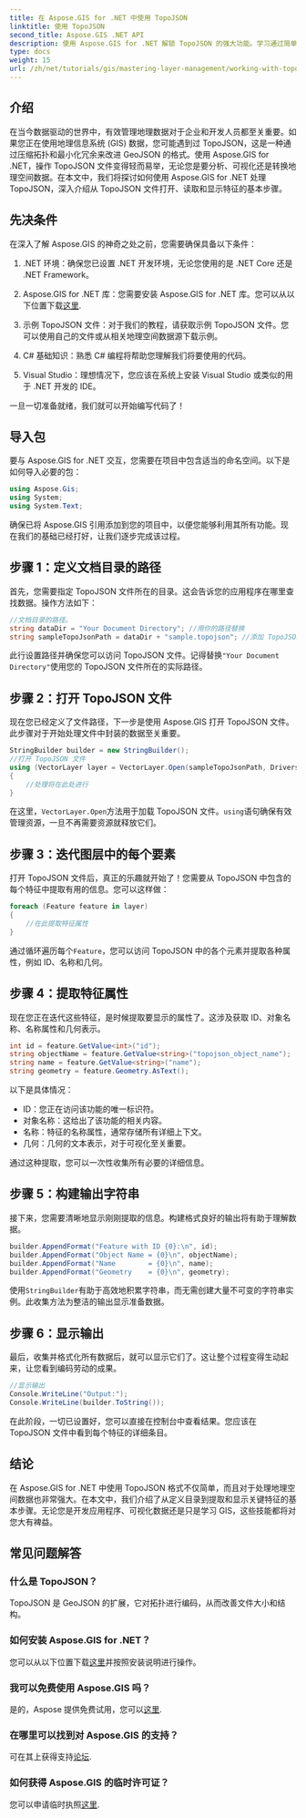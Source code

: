 ```yaml
---
title: 在 Aspose.GIS for .NET 中使用 TopoJSON
linktitle: 使用 TopoJSON
second_title: Aspose.GIS .NET API
description: 使用 Aspose.GIS for .NET 解锁 TopoJSON 的强大功能。学习通过简单的步骤读取、提取和显示地理空间特征。
type: docs
weight: 15
url: /zh/net/tutorials/gis/mastering-layer-management/working-with-topojson/
---
```

## 介绍

在当今数据驱动的世界中，有效管理地理数据对于企业和开发人员都至关重要。如果您正在使用地理信息系统 (GIS) 数据，您可能遇到过 TopoJSON，这是一种通过压缩拓扑和最小化冗余来改进 GeoJSON 的格式。使用 Aspose.GIS for .NET，操作 TopoJSON 文件变得轻而易举，无论您是要分析、可视化还是转换地理空间数据。在本文中，我们将探讨如何使用 Aspose.GIS for .NET 处理 TopoJSON，深入介绍从 TopoJSON 文件打开、读取和显示特征的基本步骤。

## 先决条件

在深入了解 Aspose.GIS 的神奇之处之前，您需要确保具备以下条件：

1. .NET 环境：确保您已设置 .NET 开发环境，无论您使用的是 .NET Core 还是 .NET Framework。
   
2.  Aspose.GIS for .NET 库：您需要安装 Aspose.GIS for .NET 库。您可以从以下位置下载[这里](https://releases.aspose.com/gis/net/).

3. 示例 TopoJSON 文件：对于我们的教程，请获取示例 TopoJSON 文件。您可以使用自己的文件或从相关地理空间数据源下载示例。

4. C# 基础知识：熟悉 C# 编程将帮助您理解我们将要使用的代码。

5. Visual Studio：理想情况下，您应该在系统上安装 Visual Studio 或类似的用于 .NET 开发的 IDE。

一旦一切准备就绪，我们就可以开始编写代码了！

## 导入包

要与 Aspose.GIS for .NET 交互，您需要在项目中包含适当的命名空间。以下是如何导入必要的包：

```csharp
using Aspose.Gis;
using System;
using System.Text;
```

确保已将 Aspose.GIS 引用添加到您的项目中，以便您能够利用其所有功能。现在我们的基础已经打好，让我们逐步完成该过程。

## 步骤 1：定义文档目录的路径

首先，您需要指定 TopoJSON 文件所在的目录。这会告诉您的应用程序在哪里查找数据。操作方法如下：

```csharp
//文档目录的路径。
string dataDir = "Your Document Directory"; //用你的路径替换
string sampleTopoJsonPath = dataDir + "sample.topojson"; //添加 TopoJSON 文件名
```

此行设置路径并确保您可以访问 TopoJSON 文件。记得替换`"Your Document Directory"`使用您的 TopoJSON 文件所在的实际路径。

## 步骤 2：打开 TopoJSON 文件

现在您已经定义了文件路径，下一步是使用 Aspose.GIS 打开 TopoJSON 文件。此步骤对于开始处理文件中封装的数据至关重要。

```csharp
StringBuilder builder = new StringBuilder();
//打开 TopoJSON 文件
using (VectorLayer layer = VectorLayer.Open(sampleTopoJsonPath, Drivers.TopoJson))
{
    //处理将在此处进行
}
```

在这里，`VectorLayer.Open`方法用于加载 TopoJSON 文件。`using`语句确保有效管理资源，一旦不再需要资源就释放它们。

## 步骤 3：迭代图层中的每个要素

打开 TopoJSON 文件后，真正的乐趣就开始了！您需要从 TopoJSON 中包含的每个特征中提取有用的信息。您可以这样做：

```csharp
foreach (Feature feature in layer)
{
    //在此提取特征属性
}
```

通过循环遍历每个`Feature`，您可以访问 TopoJSON 中的各个元素并提取各种属性，例如 ID、名称和几何。

## 步骤 4：提取特征属性

现在您正在迭代这些特征，是时候提取要显示的属性了。这涉及获取 ID、对象名称、名称属性和几何表示。

```csharp
int id = feature.GetValue<int>("id");
string objectName = feature.GetValue<string>("topojson_object_name");
string name = feature.GetValue<string>("name");
string geometry = feature.Geometry.AsText();
```

以下是具体情况：
- ID：您正在访问该功能的唯一标识符。
- 对象名称：这给出了该功能的相关内容。
- 名称：特征的名称属性，通常存储所有详细上下文。
- 几何：几何的文本表示，对于可视化至关重要。

通过这种提取，您可以一次性收集所有必要的详细信息。

## 步骤 5：构建输出字符串

接下来，您需要清晰地显示刚刚提取的信息。构建格式良好的输出将有助于理解数据。

```csharp
builder.AppendFormat("Feature with ID {0}:\n", id);
builder.AppendFormat("Object Name = {0}\n", objectName);
builder.AppendFormat("Name        = {0}\n", name);
builder.AppendFormat("Geometry    = {0}\n", geometry);
```

使用`StringBuilder`有助于高效地积累字符串，而无需创建大量不可变的字符串实例。此收集方法为整洁的输出显示准备数据。

## 步骤 6：显示输出

最后，收集并格式化所有数据后，就可以显示它们了。这让整个过程变得生动起来，让您看到编码劳动的成果。

```csharp
//显示输出
Console.WriteLine("Output:");
Console.WriteLine(builder.ToString());
```

在此阶段，一切已设置好，您可以直接在控制台中查看结果。您应该在 TopoJSON 文件中看到每个特征的详细条目。

## 结论

在 Aspose.GIS for .NET 中使用 TopoJSON 格式不仅简单，而且对于处理地理空间数据也非常强大。在本文中，我们介绍了从定义目录到提取和显示关键特征的基本步骤。无论您是开发应用程序、可视化数据还是只是学习 GIS，这些技能都将对您大有裨益。

## 常见问题解答

### 什么是 TopoJSON？
TopoJSON 是 GeoJSON 的扩展，它对拓扑进行编码，从而改善文件大小和结构。

### 如何安装 Aspose.GIS for .NET？
您可以从以下位置下载[这里](https://releases.aspose.com/gis/net/)并按照安装说明进行操作。

### 我可以免费使用 Aspose.GIS 吗？
是的，Aspose 提供免费试用，您可以[这里](https://releases.aspose.com/).

### 在哪里可以找到对 Aspose.GIS 的支持？
可在其上获得支持[论坛](https://forum.aspose.com/c/gis/33/).

### 如何获得 Aspose.GIS 的临时许可证？
您可以申请临时执照[这里](https://purchase.conholdate.com/temporary-license/).
